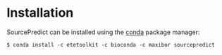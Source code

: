 # Installation

SourcePredict can be installed using the [conda](https://conda.io/en/latest/miniconda.html) package manager:

`$ conda install -c etetoolkit -c bioconda -c maxibor sourcepredict`